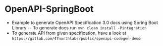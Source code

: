 # OpenAPI-SpringBoot

 - Example to generate OpenAPI Specification 3.0 docs using Spring Boot Library
    -- To generate docs run `mvn clean install -Pintegration`
 - To generate API from given specification, have a look at `https://gitlab.com/47northlabs/public/openapi-codegen-demo`
